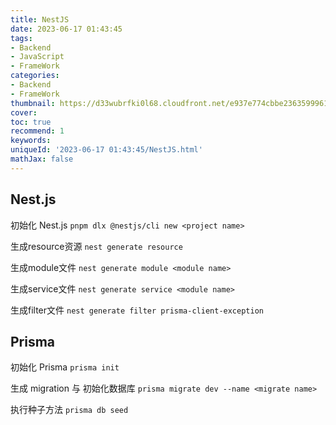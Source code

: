 ```yaml
---
title: NestJS
date: 2023-06-17 01:43:45
tags:
- Backend
- JavaScript
- FrameWork
categories:
- Backend
- FrameWork
thumbnail: https://d33wubrfki0l68.cloudfront.net/e937e774cbbe23635999615ad5d7732decad182a/26072/logo-small.ede75a6b.svg
cover: 
toc: true
recommend: 1
keywords: 
uniqueId: '2023-06-17 01:43:45/NestJS.html'
mathJax: false
---
```


## Nest.js

初始化 Nest.js `pnpm dlx @nestjs/cli new <project name>`

生成resource资源 `nest generate resource`

生成module文件 `nest generate module <module name>`

生成service文件 `nest generate service <module name>`

生成filter文件 `nest generate filter prisma-client-exception`

## Prisma

初始化 Prisma `prisma init`

生成 migration 与 初始化数据库 `prisma migrate dev --name <migrate name>`

执行种子方法 `prisma db seed`
